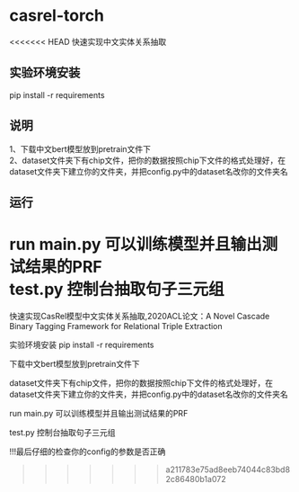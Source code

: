 # casrel-torch
<<<<<<< HEAD
快速实现中文实体关系抽取

## 实验环境安装 
pip install -r requirements

## 说明
1、下载中文bert模型放到pretrain文件下  
2、dataset文件夹下有chip文件，把你的数据按照chip下文件的格式处理好，在dataset文件夹下建立你的文件夹，并把config.py中的dataset名改你的文件夹名

## 运行
run main.py 可以训练模型并且输出测试结果的PRF  
test.py 控制台抽取句子三元组  
=======
快速实现CasRel模型中文实体关系抽取,2020ACL论文：A Novel Cascade Binary Tagging Framework for Relational Triple Extraction


实验环境安装 pip install -r requirements


下载中文bert模型放到pretrain文件下


dataset文件夹下有chip文件，把你的数据按照chip下文件的格式处理好，在dataset文件夹下建立你的文件夹，并把config.py中的dataset名改你的文件夹名


run main.py 可以训练模型并且输出测试结果的PRF


test.py 控制台抽取句子三元组

!!!最后仔细的检查你的config的参数是否正确
>>>>>>> a211783e75ad8eeb74044c83bd82c86480b1a072
